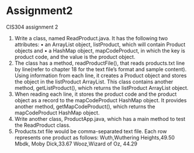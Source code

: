 # Assignment2
CIS304 assignment 2

1) Write a class, named ReadProduct.java. It has the following two attributes:
• an ArrayList object, listProduct, which will contain Product objects and
• a HashMap object, mapCodeProduct, in which the key is product code, and the value is the
product object.
2) The class has a method, readProductFile(), that reads products.txt line by line(refer to chapter 18 for
the text file’s format and sample content). Using information from each line, it creates a Product object
and stores the object in the listProduct ArrayList. This class contains another method, getListProduct(),
which returns the listProduct ArrayList object.
3) When reading each line, it stores the product code and the product object as a record to the
mapCodeProduct HashMap object. It provides another method, getMapCodeProduct(), which returns
the mapCodeProduct HashMap object.
4) Write another class, ProductApp.java, which has a main method to test the ReadProduct class.
5) Products.txt file would be comma-separated text file. Each row represents one product as follows:
Wuth,Wuthering Heights,49.50
Mbdk, Moby Dick,33.67
Wooz,Wizard of Oz, 44.29
